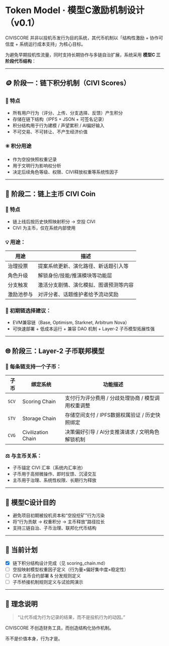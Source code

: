 # Token Model · 模型C激励机制设计（v0.1）

CIVISCORE 并非以投机币发行为目的系统，其代币机制以「结构性激励 + 协作可信度 + 系统运行成本支持」为核心目标。

为避免早期投机性流量，同时支持长期协作与多链自治扩展，系统采用 **模型C 三阶段代币结构**：

---

## 🪙 阶段一：链下积分机制（CIVI Scores）

### 📍 特点

- 所有用户行为（评分、上传、分支选择、反馈）产生积分
- 存储在链下结构（IPFS + JSON + 可签名记录）
- 积分结构用于行为建模 / 声望累积 / AI偏好输入
- 不可交易、不可转让、不产生经济价值

### ✳️ 积分用途

- 作为空投快照权重记录
- 用于文明行为影响权分析
- 决定后续角色等级、权限、CIVI释放权重等系统性因子

---

## 🔗 阶段二：链上主币 CIVI Coin

### 📍 特点

- 链上线后按历史快照映射积分 → 空投 CIVI
- CIVI 为主币，仅在系统内部使用

### 💡 用途：

| 用途 | 描述 |
|------|------|
| 治理投票 | 提案系统更新、演化路径、新话题引入等 |
| 角色升级 | 解锁身份/技能/推演模块等功能层 |
| 分支触发 | 激活分支剧情、演化模拟、图谱预测等内容 |
| 激励池参与 | 对评分者、话题维护者给予流动奖励 |

### 🧱 初期链选择建议：

- EVM兼容链（Base, Optimism, Starknet, Arbitrum Nova）  
- 可快速部署 + 低成本运行 + 兼容 DAO 机制 + Layer-2 子币模型拓展性强

---

## 🌐 阶段三：Layer-2 子币联邦模型

### 📍 每条链支持一个子币：

| 子币 | 绑定系统 | 功能描述 |
|------|----------|-----------|
| `SCV` | Scoring Chain | 支付行为评分费用 / 分歧处理协商 / 模型调用权重调整 |
| `STV` | Storage Chain | 存储空间支付 / IPFS数据权属验证 / 历史快照绑定 |
| `CVG` | Civilization Chain | 决策偏好引导 / AI分支推演请求 / 文明角色解锁机制 |

### ⚖️ 与主币关系：

- 子币锚定 CIVI 汇率（系统内汇率池）
- 子币用于高频微操作、即时反馈、沉浸交互
- 主币用于治理、系统性权限、长期行为释放

---

## 🎯 模型C设计目的

- 避免项目初期被投机资本和“空投挖矿”行为污染
- 将“行为贡献 → 权重积分 → 主币释放”路径拉长
- 支持三链自治、子币治理、联邦化代币结构

---

## 🚧 当前计划

- [x] 链下积分结构设计完成（见 scoring_chain.md）  
- [ ] 空投映射模型权重因子定义（行为量×偏好集中度×稳定性）  
- [ ] CIVI 主币合约部署 & 分发规则定义  
- [ ] 子币桥接机制规则定义与试验网演示

---

## 🧠 理念说明

> “让代币成为行为记录的结果，而不是投机行为的动因。”

CIVISCORE 不创造财务工具，而创造结构化协作机制。

币不是价值本身，行为才是。
